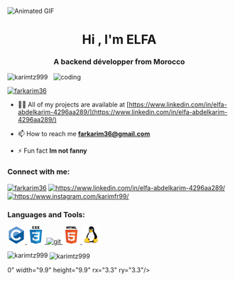 ![Animated GIF](https://giffiles.alphacoders.com/120/120237.gif)
<h1 align="center">Hi <i class="fi fi-ts-circle-small"></i>, I'm ELFA</h1>
<h3 align="center">A backend développer from Morocco</h3>
<img align="right"alt="coding"width="400"src="https://i.pinimg.com/originals/06/60/ef/0660efe82fa3da42ed56eef013171835.gif">
<p align="left"> <img src="https://komarev.com/ghpvc/?username=karimtz999&label=Profile%20views&color=0e75b6&style=flat" alt="karimtz999" /> </p>

<p align="left"> <a href="https://twitter.com/farkarim36" target="blank"><img src="https://img.shields.io/twitter/follow/farkarim36?logo=twitter&style=for-the-badge" alt="farkarim36" /></a> </p>

- 👨‍💻 All of my projects are available at [https://www.linkedin.com/in/elfa-abdelkarim-4296aa289/](https://www.linkedin.com/in/elfa-abdelkarim-4296aa289/)

- 📫 How to reach me **farkarim36@gmail.com**

- ⚡ Fun fact **Im not fanny**

<h3 align="left">Connect with me:</h3>
<p align="left">
<a href="https://twitter.com/farkarim36" target="blank"><img align="center" src="https://raw.githubusercontent.com/rahuldkjain/github-profile-readme-generator/master/src/images/icons/Social/twitter.svg" alt="farkarim36" height="30" width="40" /></a>
<a href="https://linkedin.com/in/https://www.linkedin.com/in/elfa-abdelkarim-4296aa289/" target="blank"><img align="center" src="https://raw.githubusercontent.com/rahuldkjain/github-profile-readme-generator/master/src/images/icons/Social/linked-in-alt.svg" alt="https://www.linkedin.com/in/elfa-abdelkarim-4296aa289/" height="30" width="40" /></a>
<a href="https://instagram.com/https://www.instagram.com/karimfr99/" target="blank"><img align="center" src="https://raw.githubusercontent.com/rahuldkjain/github-profile-readme-generator/master/src/images/icons/Social/instagram.svg" alt="https://www.instagram.com/karimfr99/" height="30" width="40" /></a>
</p>

<h3 align="left">Languages and Tools:</h3>
<p align="left"> <a href="https://www.cprogramming.com/" target="_blank" rel="noreferrer"> <img src="https://raw.githubusercontent.com/devicons/devicon/master/icons/c/c-original.svg" alt="c" width="40" height="40"/> </a> <a href="https://www.w3schools.com/css/" target="_blank" rel="noreferrer"> <img src="https://raw.githubusercontent.com/devicons/devicon/master/icons/css3/css3-original-wordmark.svg" alt="css3" width="40" height="40"/> </a> <a href="https://git-scm.com/" target="_blank" rel="noreferrer"> <img src="https://www.vectorlogo.zone/logos/git-scm/git-scm-icon.svg" alt="git" width="40" height="40"/> </a> <a href="https://www.w3.org/html/" target="_blank" rel="noreferrer"> <img src="https://raw.githubusercontent.com/devicons/devicon/master/icons/html5/html5-original-wordmark.svg" alt="html5" width="40" height="40"/> </a> <a href="https://www.linux.org/" target="_blank" rel="noreferrer"> <img src="https://raw.githubusercontent.com/devicons/devicon/master/icons/linux/linux-original.svg" alt="linux" width="40" height="40"/> </a> </p>

<p><img align="left" src="https://github-readme-stats.vercel.app/api/top-langs?username=karimtz999&show_icons=true&locale=en&layout=compact" alt="karimtz999" /></p>

<p>&nbsp;<img align="center" src="https://github-readme-stats.vercel.app/api?username=karimtz999&show_icons=true&locale=en" alt="karimtz999" /></p>


0" width="9.9" height="9.9" rx="3.3" ry="3.3"/>
</svg>

